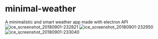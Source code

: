 # minimal-weather
A minimalistic and  smart weather app made with electron API
![ice_screenshot_20180901-232821](https://user-images.githubusercontent.com/27947066/44948641-1dbe8d00-ae3f-11e8-9778-9a53e83436c1.jpeg)
![ice_screenshot_20180901-232950](https://user-images.githubusercontent.com/27947066/44948642-1e572380-ae3f-11e8-9b51-1c72bdf7fb12.jpeg)
![ice_screenshot_20180901-233040](https://user-images.githubusercontent.com/27947066/44948643-1eefba00-ae3f-11e8-82f3-03d3e15a2ef2.jpeg)
